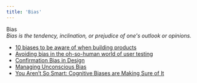 ```yaml
---
title: 'Bias'
---
```


Bias  
_Bias is the tendency, inclination, or prejudice of one's outlook or opinions._

*   [10 biases to be aware of when building products](https://uxdesign.cc/10-biases-to-be-aware-of-when-building-products-cb5245fb7776)  
*   [Avoiding bias in the oh-so-human world of user testing](https://blog.optimalworkshop.com/avoiding-bias-in-the-oh-so-human-world-of-user-testing)  
*   [Confirmation Bias in Design](https://www.antonsten.com/confirmation-bias/)  
*   [Managing Unconscious Bias](https://managingbias.fb.com/)  
*   [You Aren’t So Smart: Cognitive Biases are Making Sure of It](https://www.kdnuggets.com/2018/09/practical-cognitive-biases.html)  
